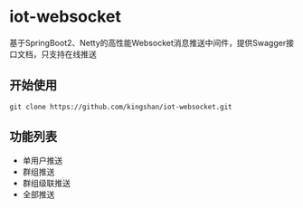 # iot-websocket
基于SpringBoot2、Netty的高性能Websocket消息推送中间件，提供Swagger接口文档，只支持在线推送

## 开始使用

~~~
git clone https://github.com/kingshan/iot-websocket.git
~~~

## 功能列表
* 单用户推送
* 群组推送
* 群组级联推送
* 全部推送
